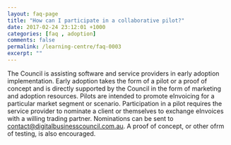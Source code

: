 ```yaml
---
layout: faq-page
title: "How can I participate in a collaborative pilot?"
date: 2017-02-24 23:12:01 +1000
categories: [faq , adoption]
comments: false
permalink: /learning-centre/faq-0003
excerpt: ""
---
```

The Council is assisting software and service providers in early adoption implementation. Early adoption takes the form of a pilot or a proof of concept and is directly supported by the Council in the form of marketing and adoption resources. Pilots are intended to promote eInvoicing for a particular market segment or scenario. Participation in a pilot requires the service provider to nominate a client or themselves to exchange eInvoices with a willing trading partner. Nominations can be sent to contact@digitalbusinesscouncil.com.au. A proof of concept, or other ofrm of testing, is also encouraged.
